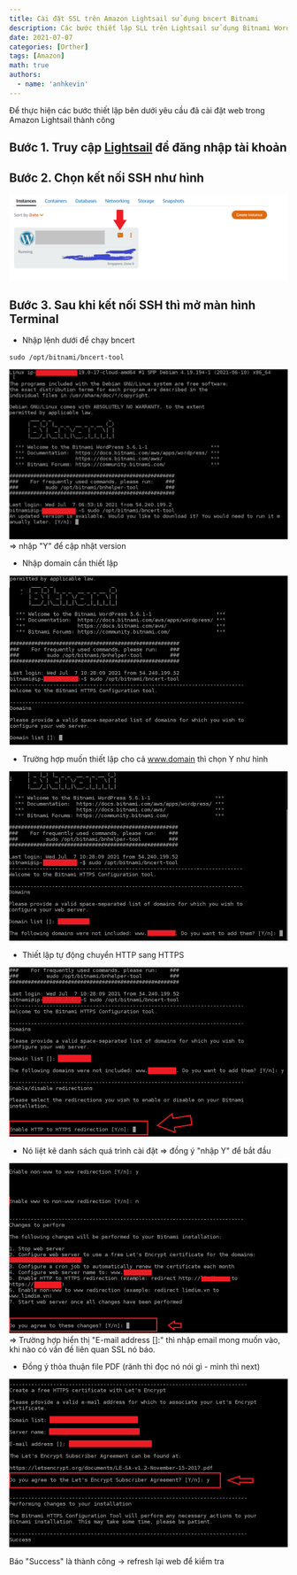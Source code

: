 ```yaml
---
title: Cài đặt SSL trên Amazon Lightsail sử dụng bncert Bitnami
description: Các bước thiết lập SLL trên Lightsail sử dụng Bitnami Wordpress. Để thực hiện các bước thiết lập này yêu cầu đã cài đặt web trong Amazon Lightsail.
date: 2021-07-07
categories: [Orther]
tags: [Amazon]
math: true
authors:
  - name: 'anhkevin'
---
```


Để thực hiện các bước thiết lập bên dưới yêu cầu đã cài đặt web trong Amazon Lightsail thành công

## Bước 1. Truy cập [Lightsail](https://lightsail.aws.amazon.com/) để đăng nhập tài khoản
## Bước 2. Chọn kết nối SSH như hình
<img src="/img/uploads/2021/anhkevin_sll_bitnami.PNG" />

## Bước 3. Sau khi kết nối SSH thì mở màn hình Terminal
- Nhập lệnh dưới để chạy bncert
```shell
sudo /opt/bitnami/bncert-tool
```
<img src="/img/uploads/2021/anhkevin_sll_bitnami_1.PNG" />
=> nhập "Y" để cập nhật version

- Nhập domain cần thiết lập
<img src="/img/uploads/2021/anhkevin_sll_bitnami_2.PNG" />

- Trường hợp muốn thiết lập cho cả www.domain thì chọn Y như hình
<img src="/img/uploads/2021/anhkevin_sll_bitnami_3.PNG" />

- Thiết lập tự động chuyển HTTP sang HTTPS
<img src="/img/uploads/2021/anhkevin_sll_bitnami_4.PNG" />

- Nó liệt kê danh sách quá trình cài đặt => đồng ý "nhập Y" để bắt đầu
<img src="/img/uploads/2021/anhkevin_sll_bitnami_5.PNG" />
=> Trường hợp hiển thị "E-mail address []:" thì nhập email mong muốn vào, khi nào có vấn đề liên quan SSL nó báo.

- Đồng ý thỏa thuận file PDF (rãnh thì đọc nó nói gì - mình thì next)
<img src="/img/uploads/2021/anhkevin_sll_bitnami_6.PNG" />

Báo "Success" là thành công -> refresh lại web để kiểm tra